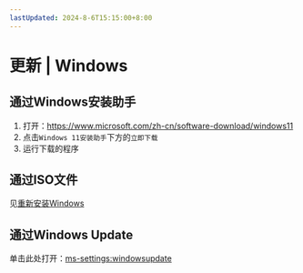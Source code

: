 ```yaml
---
lastUpdated: 2024-8-6T15:15:00+8:00
---
```


# 更新 | Windows

## 通过Windows安装助手

1. 打开：<https://www.microsoft.com/zh-cn/software-download/windows11>
2. 点击`Windows 11安装助手`下方的`立即下载`
3. 运行下载的程序

## 通过ISO文件

见[重新安装Windows](/Windows/Reinstall)

## 通过Windows Update

单击此处打开：<ms-settings:windowsupdate>
